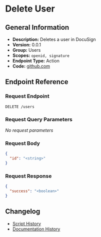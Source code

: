 <!-- BEGIN GENERATED CONTENT -->
# Delete User

## General Information

- **Description:** Deletes a user in DocuSign
- **Version:** 0.0.1
- **Group:** Users
- **Scopes:** `openid, signature`
- **Endpoint Type:** Action
- **Code:** [github.com](https://github.com/NangoHQ/integration-templates/tree/main/integrations/docusign/actions/delete-user.ts)


## Endpoint Reference

### Request Endpoint

`DELETE /users`

### Request Query Parameters

_No request parameters_

### Request Body

```json
{
  "id": "<string>"
}
```

### Request Response

```json
{
  "success": "<boolean>"
}
```

## Changelog

- [Script History](https://github.com/NangoHQ/integration-templates/commits/main/integrations/docusign/actions/delete-user.ts)
- [Documentation History](https://github.com/NangoHQ/integration-templates/commits/main/integrations/docusign/actions/delete-user.md)

<!-- END  GENERATED CONTENT -->


